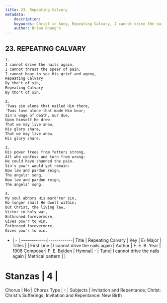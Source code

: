 ```yaml
---
title: 23. Repeating Calvary
metadata:
    description: 
    keywords: Christ in Song, Repeating Calvary, I cannot drive the nails again, 
    author: Brian Onang'o
---
```



## 23. REPEATING CALVARY

```txt
1.
I cannot drive the nails again,
I cannot thrust the spear of pain,
I cannot bear to see His grief and agony,
Repeating Calvary 
By tho't of sin,
Repeating Calvary  
By tho't of sin.

2.
'Twas sin alone that nailed Him there,
'Twas love alone that made Him bear;
Sin's wage of death, our due,
Upon himself He drew
That we may live anew,
His glory share,
That we may live anew, 
His glory share.

3.
His power frees from fetters strong,
All who confess and turn from wrong:
He could have shunned the pain.
Sin's pow'r would yet remain:
Now law and pardon reign, 
The angels' song, 
Now law and pardon reign, 
The angels' song.

4.
My soul abhors His murd'rer sin,
No longer shall He dwell within;
But Christ, the living law,
Victor in holy war,
Enthroned forevermore,
Gives pow'r to win,
Enthroned forevermore,
Gives pow'r to win.
```

- |   -  |
-------------|------------|
Title | Repeating Calvary |
Key | E♭ Major |
Titles |  |
First Line | I cannot drive the nails again |
Author | F. E. B.
Year | 1908
Composer| F. E. Belden |
Hymnal|  - |
Tune| I cannot drive the nails again |
Metrical pattern | |
# Stanzas | 4 |
Chorus | No |
Chorus Type | - |
Subjects | Invitation and Repentance; Christ: Christ's Sufferings; Invitation and Repentance: New Birth<span id='more_topics' style='display:none'>; Special Selections: Choir or Quartet |
Texts | Romans 6:1-2 |
Print Texts | 
Scripture Song |  |
  
